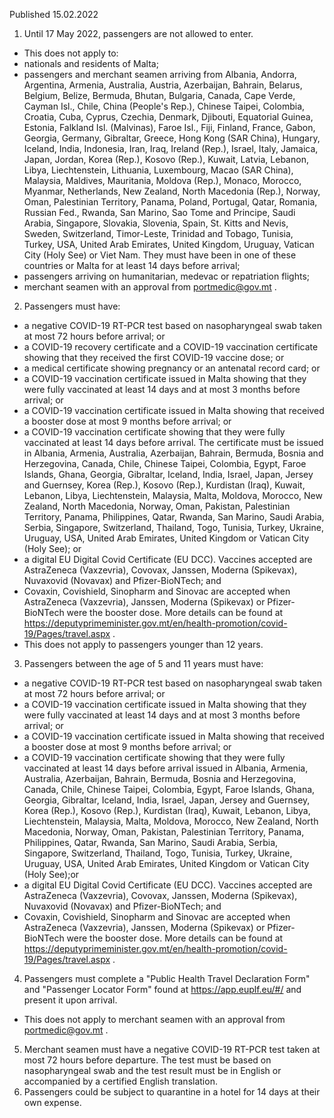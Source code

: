 Published 15.02.2022
1. Until 17 May 2022, passengers are not allowed to enter.
- This does not apply to:
- nationals and residents of Malta;
- passengers and merchant seamen arriving from Albania, Andorra, Argentina, Armenia, Australia, Austria, Azerbaijan, Bahrain, Belarus, Belgium, Belize, Bermuda, Bhutan, Bulgaria, Canada, Cape Verde, Cayman Isl., Chile, China (People's Rep.), Chinese Taipei, Colombia, Croatia, Cuba, Cyprus, Czechia, Denmark, Djibouti, Equatorial Guinea, Estonia, Falkland Isl. (Malvinas), Faroe Isl., Fiji, Finland, France, Gabon, Georgia, Germany, Gibraltar, Greece, Hong Kong (SAR China), Hungary, Iceland, India, Indonesia, Iran, Iraq, Ireland (Rep.), Israel, Italy, Jamaica, Japan, Jordan, Korea (Rep.), Kosovo (Rep.), Kuwait, Latvia, Lebanon, Libya, Liechtenstein, Lithuania, Luxembourg, Macao (SAR China), Malaysia, Maldives, Mauritania, Moldova (Rep.), Monaco, Morocco, Myanmar, Netherlands, New Zealand, North Macedonia (Rep.), Norway, Oman, Palestinian Territory, Panama, Poland, Portugal, Qatar, Romania, Russian Fed., Rwanda, San Marino, Sao Tome and Principe, Saudi Arabia, Singapore, Slovakia, Slovenia, Spain, St. Kitts and Nevis, Sweden, Switzerland, Timor-Leste, Trinidad and Tobago, Tunisia, Turkey, USA, United Arab Emirates, United Kingdom, Uruguay, Vatican City (Holy See) or Viet Nam. They must have been in one of these countries or Malta for at least 14 days before arrival;
- passengers arriving on humanitarian, medevac or repatriation flights;
- merchant seamen with an approval from <a href="mailto:portmedic@gov.mt">portmedic@gov.mt</a> .
2. Passengers must have:
- a negative COVID-19 RT-PCR test based on nasopharyngeal swab taken at most 72 hours before arrival; or
- a COVID-19 recovery certificate and a COVID-19 vaccination certificate showing that they received the first COVID-19 vaccine dose; or
- a medical certificate showing pregnancy or an antenatal record card; or
- a COVID-19 vaccination certificate issued in Malta showing that they were fully vaccinated at least 14 days and at most 3 months before arrival; or
- a COVID-19 vaccination certificate issued in Malta showing that received a booster dose at most 9 months before arrival; or
- a COVID-19 vaccination certificate showing that they were fully vaccinated at least 14 days before arrival. The certificate must be issued in Albania, Armenia, Australia, Azerbaijan, Bahrain, Bermuda, Bosnia and Herzegovina, Canada, Chile, Chinese Taipei, Colombia, Egypt, Faroe Islands, Ghana, Georgia, Gibraltar, Iceland, India, Israel, Japan, Jersey and Guernsey, Korea (Rep.), Kosovo (Rep.), Kurdistan (Iraq), Kuwait, Lebanon, Libya, Liechtenstein, Malaysia, Malta, Moldova, Morocco, New Zealand, North Macedonia, Norway, Oman, Pakistan, Palestinian Territory, Panama, Philippines, Qatar, Rwanda, San Marino, Saudi Arabia, Serbia, Singapore, Switzerland, Thailand, Togo, Tunisia, Turkey, Ukraine, Uruguay, USA, United Arab Emirates, United Kingdom or Vatican City (Holy See); or
- a digital EU Digital Covid Certificate (EU DCC).
Vaccines accepted are AstraZeneca (Vaxzevria), Covovax, Janssen, Moderna (Spikevax), Nuvaxovid (Novavax) and Pfizer-BioNTech; and
- Covaxin, Covishield, Sinopharm and Sinovac are accepted when AstraZeneca (Vaxzevria), Janssen, Moderna (Spikevax) or Pfizer-BioNTech were the booster dose.
More details can be found at <a href="https://deputyprimeminister.gov.mt/en/health-promotion/covid-19/Pages/travel.aspx">https://deputyprimeminister.gov.mt/en/health-promotion/covid-19/Pages/travel.aspx</a> .
- This does not apply to passengers younger than 12 years.
3. Passengers between the age of 5 and 11 years must have:
- a negative COVID-19 RT-PCR test based on nasopharyngeal swab taken at most 72 hours before arrival; or
- a COVID-19 vaccination certificate issued in Malta showing that they were fully vaccinated at least 14 days and at most 3 months before arrival; or
- a COVID-19 vaccination certificate issued in Malta showing that received a booster dose at most 9 months before arrival; or
- a COVID-19 vaccination certificate showing that they were fully vaccinated at least 14 days before arrival issued in Albania, Armenia, Australia, Azerbaijan, Bahrain, Bermuda, Bosnia and Herzegovina, Canada, Chile, Chinese Taipei, Colombia, Egypt, Faroe Islands, Ghana, Georgia, Gibraltar, Iceland, India, Israel, Japan, Jersey and Guernsey, Korea (Rep.), Kosovo (Rep.), Kurdistan (Iraq), Kuwait, Lebanon, Libya, Liechtenstein, Malaysia, Malta, Moldova, Morocco, New Zealand, North Macedonia, Norway, Oman, Pakistan, Palestinian Territory, Panama, Philippines, Qatar, Rwanda, San Marino, Saudi Arabia, Serbia, Singapore, Switzerland, Thailand, Togo, Tunisia, Turkey, Ukraine, Uruguay, USA, United Arab Emirates, United Kingdom or Vatican City (Holy See);or
- a digital EU Digital Covid Certificate (EU DCC).
Vaccines accepted are AstraZeneca (Vaxzevria), Covovax, Janssen, Moderna (Spikevax), Nuvaxovid (Novavax) and Pfizer-BioNTech; and
- Covaxin, Covishield, Sinopharm and Sinovac are accepted when AstraZeneca (Vaxzevria), Janssen, Moderna (Spikevax) or Pfizer-BioNTech were the booster dose.
More details can be found at <a href="https://deputyprimeminister.gov.mt/en/health-promotion/covid-19/Pages/travel.aspx">https://deputyprimeminister.gov.mt/en/health-promotion/covid-19/Pages/travel.aspx</a> .
4. Passengers must complete a "Public Health Travel Declaration Form" and "Passenger Locator Form" found at <a href="https://app.euplf.eu/#/">https://app.euplf.eu/#/</a> and present it upon arrival.
- This does not apply to merchant seamen with an approval from <a href="mailto:portmedic@gov.mt">portmedic@gov.mt</a> .
5. Merchant seamen must have a negative COVID-19 RT-PCR test taken at most 72 hours before departure. The test must be based on nasopharyngeal swab and the test result must be in English or accompanied by a certified English translation.
6. Passengers could be subject to quarantine in a hotel for 14 days at their own expense.